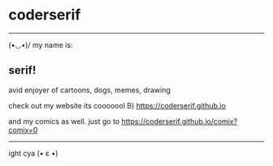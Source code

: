 # coderserif
<hr>

\(•◡•)/
my name is: <h2>serif!</h2>

avid enjoyer of cartoons, 
dogs,
 memes,
 drawing


check out my website its cooooool B) https://coderserif.github.io

and my comics as well. just go to https://coderserif.github.io/comix?comix=0 
<hr>

ight cya (• ε •)
